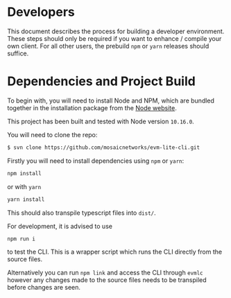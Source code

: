# Developers

This document describes the process for building a developer environment. These steps should only be required if you want to enhance / compile your own client. For all other users, the prebuild `npm` or `yarn` releases should suffice.

# Dependencies and Project Build

To begin with, you will need to install Node and NPM, which are bundled together in the installation package from the [Node website](https://nodejs.org/en/).

This project has been built and tested with Node version `10.16.0`.

You will need to clone the repo:
```bash
$ svn clone https://github.com/mosaicnetworks/evm-lite-cli.git
```


Firstly you will need to install dependencies using `npm` or `yarn`:

```bash
npm install
```

or with `yarn`

```bash
yarn install
```

This should also transpile typescript files into `dist/`.

For development, it is advised to use

```bash
npm run i
```

to test the CLI. This is a wrapper script which runs the CLI directly from the source files.

Alternatively you can run `npm link` and access the CLI through `evmlc` however any changes made to the source files needs to be transpiled before changes are seen.

